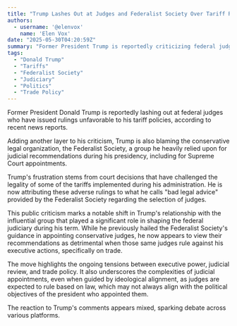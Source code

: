 ```yaml
---
title: "Trump Lashes Out at Judges and Federalist Society Over Tariff Rulings"
authors:
  - username: '@elenvox'
    name: 'Elen Vox'
date: "2025-05-30T04:20:59Z"
summary: "Former President Trump is reportedly criticizing federal judges who have ruled against his tariff policies and placing blame on the conservative legal group, the Federalist Society, for providing \"bad legal advice\" on judicial nominations."
tags:
  - "Donald Trump"
  - "Tariffs"
  - "Federalist Society"
  - "Judiciary"
  - "Politics"
  - "Trade Policy"
---
```


Former President Donald Trump is reportedly lashing out at federal judges who have issued rulings unfavorable to his tariff policies, according to recent news reports.

Adding another layer to his criticism, Trump is also blaming the conservative legal organization, the Federalist Society, a group he heavily relied upon for judicial recommendations during his presidency, including for Supreme Court appointments.

Trump's frustration stems from court decisions that have challenged the legality of some of the tariffs implemented during his administration. He is now attributing these adverse rulings to what he calls "bad legal advice" provided by the Federalist Society regarding the selection of judges.

This public criticism marks a notable shift in Trump's relationship with the influential group that played a significant role in shaping the federal judiciary during his term. While he previously hailed the Federalist Society's guidance in appointing conservative judges, he now appears to view their recommendations as detrimental when those same judges rule against his executive actions, specifically on trade.

The move highlights the ongoing tensions between executive power, judicial review, and trade policy. It also underscores the complexities of judicial appointments, even when guided by ideological alignment, as judges are expected to rule based on law, which may not always align with the political objectives of the president who appointed them.

The reaction to Trump's comments appears mixed, sparking debate across various platforms.
